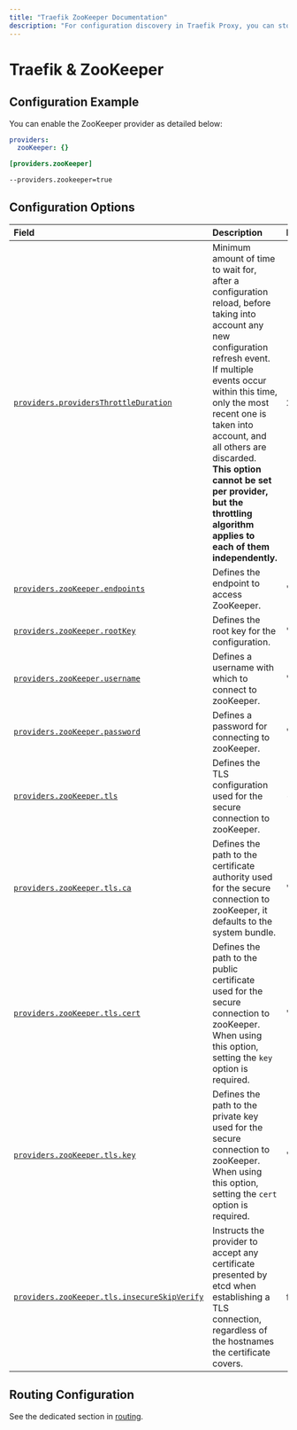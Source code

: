 ```yaml
---
title: "Traefik ZooKeeper Documentation"
description: "For configuration discovery in Traefik Proxy, you can store your configurations in ZooKeeper. Read the technical documentation."
---
```


# Traefik & ZooKeeper

## Configuration Example

You can enable the ZooKeeper provider as detailed below:

```yaml tab="File (YAML)"
providers:
  zooKeeper: {}
```

```toml tab="File (TOML)"
[providers.zooKeeper]
```

```bash tab="CLI"
--providers.zookeeper=true
```

## Configuration Options

| Field | Description                                               | Default              | Required |
|:------|:----------------------------------------------------------|:---------------------|:---------|
| <a id="providers-providersThrottleDuration" href="#providers-providersThrottleDuration" title="#providers-providersThrottleDuration">`providers.providersThrottleDuration`</a> | Minimum amount of time to wait for, after a configuration reload, before taking into account any new configuration refresh event.<br />If multiple events occur within this time, only the most recent one is taken into account, and all others are discarded.<br />**This option cannot be set per provider, but the throttling algorithm applies to each of them independently.** | 2s  | No |
| <a id="providers-zooKeeper-endpoints" href="#providers-zooKeeper-endpoints" title="#providers-zooKeeper-endpoints">`providers.zooKeeper.endpoints`</a> | Defines the endpoint to access ZooKeeper. |  "127.0.0.1:2181"     | Yes   |
| <a id="providers-zooKeeper-rootKey" href="#providers-zooKeeper-rootKey" title="#providers-zooKeeper-rootKey">`providers.zooKeeper.rootKey`</a> | Defines the root key for the configuration. |  "traefik"   | Yes   |
| <a id="providers-zooKeeper-username" href="#providers-zooKeeper-username" title="#providers-zooKeeper-username">`providers.zooKeeper.username`</a> | Defines a username with which to connect to zooKeeper. |  ""   | No   |
| <a id="providers-zooKeeper-password" href="#providers-zooKeeper-password" title="#providers-zooKeeper-password">`providers.zooKeeper.password`</a> | Defines a password for connecting to zooKeeper. |  ""    | No   |
| <a id="providers-zooKeeper-tls" href="#providers-zooKeeper-tls" title="#providers-zooKeeper-tls">`providers.zooKeeper.tls`</a> | Defines the TLS configuration used for the secure connection to zooKeeper. |  -  | No   |
| <a id="providers-zooKeeper-tls-ca" href="#providers-zooKeeper-tls-ca" title="#providers-zooKeeper-tls-ca">`providers.zooKeeper.tls.ca`</a> | Defines the path to the certificate authority used for the secure connection to zooKeeper, it defaults to the system bundle.  |  ""   | No   |
| <a id="providers-zooKeeper-tls-cert" href="#providers-zooKeeper-tls-cert" title="#providers-zooKeeper-tls-cert">`providers.zooKeeper.tls.cert`</a> | Defines the path to the public certificate used for the secure connection to zooKeeper. When using this option, setting the `key` option is required. |  ""   | Yes   |
| <a id="providers-zooKeeper-tls-key" href="#providers-zooKeeper-tls-key" title="#providers-zooKeeper-tls-key">`providers.zooKeeper.tls.key`</a> | Defines the path to the private key used for the secure connection to zooKeeper. When using this option, setting the `cert` option is required. |  ""   | Yes   |
| <a id="providers-zooKeeper-tls-insecureSkipVerify" href="#providers-zooKeeper-tls-insecureSkipVerify" title="#providers-zooKeeper-tls-insecureSkipVerify">`providers.zooKeeper.tls.insecureSkipVerify`</a> | Instructs the provider to accept any certificate presented by etcd when establishing a TLS connection, regardless of the hostnames the certificate covers. | false   | No   |

## Routing Configuration

See the dedicated section in [routing](../../../../routing/providers/kv.md).
